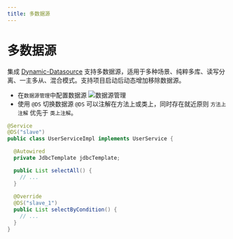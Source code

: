 ```yaml
---
title: 多数据源
---
```


# 多数据源
集成 [Dynamic-Datasource](https://github.com/baomidou/dynamic-datasource-spring-boot-starter 'Dynamic-Datasource') 
支持多数据源，适用于多种场景、纯粹多库、读写分离、一主多从、混合模式。支持项目启动后动态增加移除数据源。

- 在`数据源管理`中配置数据源
![数据源管理](/assets/images/sys/data-source.png)
- 使用 `@DS` 切换数据源
  `@DS` 可以注解在方法上或类上，同时存在就近原则 `方法上注解` 优先于 `类上注解`。

```java
@Service
@DS("slave")
public class UserServiceImpl implements UserService {

  @Autowired
  private JdbcTemplate jdbcTemplate;

  public List selectAll() {
    // ...
  }
  
  @Override
  @DS("slave_1")
  public List selectByCondition() {
    // ...
  }
} 
```
